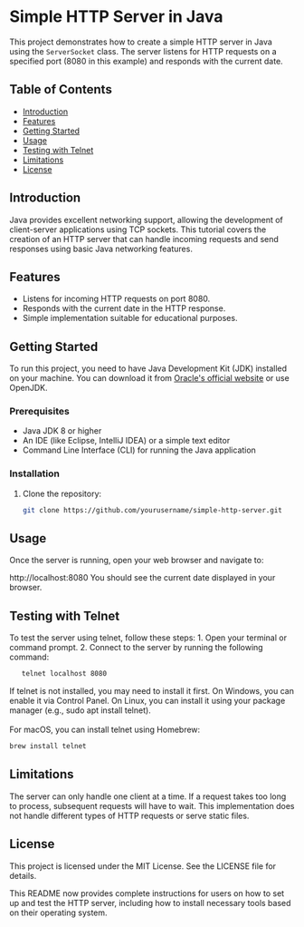 # Simple HTTP Server in Java

This project demonstrates how to create a simple HTTP server in Java using the `ServerSocket` class. The server listens for HTTP requests on a specified port (8080 in this example) and responds with the current date.

## Table of Contents

-   [Introduction](#introduction)
-   [Features](#features)
-   [Getting Started](#getting-started)
-   [Usage](#usage)
-   [Testing with Telnet](#testing-with-telnet)
-   [Limitations](#limitations)
-   [License](#license)

## Introduction

Java provides excellent networking support, allowing the development of client-server applications using TCP sockets. This tutorial covers the creation of an HTTP server that can handle incoming requests and send responses using basic Java networking features.

## Features

-   Listens for incoming HTTP requests on port 8080.
-   Responds with the current date in the HTTP response.
-   Simple implementation suitable for educational purposes.

## Getting Started

To run this project, you need to have Java Development Kit (JDK) installed on your machine. You can download it from [Oracle's official website](https://www.oracle.com/java/technologies/javase-jdk11-downloads.html) or use OpenJDK.

### Prerequisites

-   Java JDK 8 or higher
-   An IDE (like Eclipse, IntelliJ IDEA) or a simple text editor
-   Command Line Interface (CLI) for running the Java application

### Installation

1. Clone the repository:
   ```bash
   git clone https://github.com/yourusername/simple-http-server.git
## Usage
Once the server is running, open your web browser and navigate to:

http://localhost:8080
You should see the current date displayed in your browser.

## Testing with Telnet
To test the server using telnet, follow these steps:
	1.	Open your terminal or command prompt.
	2.	Connect to the server by running the following command:
```bash
   telnet localhost 8080
```
If telnet is not installed, you may need to install it first. On Windows, you can enable it via Control Panel. On Linux, you can install it using your package manager (e.g., sudo apt install telnet).
<br>
<br>
For macOS, you can install telnet using Homebrew:
```bash
brew install telnet
```
## Limitations
   The server can only handle one client at a time. If a request takes too long to process, subsequent requests will have to wait.
	This implementation does not handle different types of HTTP requests or serve static files.

## License
This project is licensed under the MIT License. See the LICENSE file for details.

This README now provides complete instructions for users on how to set up and test the HTTP server, including how to install necessary tools based on their operating system.
